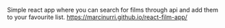 Simple react app where you can search for films through api and add them to your favourite list.
https://marcinurri.github.io/react-film-app/
